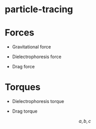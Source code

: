# particle-tracing

# Forces

- Gravitational force

- Dielectrophoresis force

- Drag force

# Torques

- Dielectrophoresis torque

- Drag torque

$$a, b, c$$
